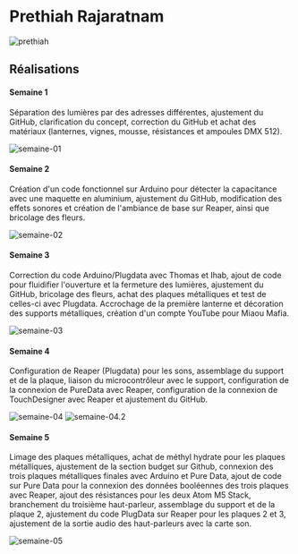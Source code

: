 # Prethiah Rajaratnam

![prethiah](https://github.com/user-attachments/assets/fc58409a-e799-4168-b50f-32023648f2f1)

## Réalisations

#### Semaine 1

Séparation des lumières par des adresses différentes, ajustement du GitHub, clarification du concept, correction du GitHub et achat des matériaux (lanternes, vignes, mousse, résistances et ampoules DMX 512).

![semaine-01](https://github.com/user-attachments/assets/a84ca9da-1e12-4ba9-9a2b-1fa248324b66)

#### Semaine 2

Création d'un code fonctionnel sur Arduino pour détecter la capacitance avec une maquette en aluminium, ajustement du GitHub, modification des effets sonores et création de l'ambiance de base sur Reaper, ainsi que bricolage des fleurs.

![semaine-02](https://github.com/user-attachments/assets/95ca8ad6-a264-48b0-9f37-a7e60b750c52)

#### Semaine 3

Correction du code Arduino/Plugdata avec Thomas et Ihab, ajout de code pour fluidifier l'ouverture et la fermeture des lumières, ajustement du GitHub, bricolage des fleurs, achat des plaques métalliques et test de celles-ci avec Plugdata. Accrochage de la première lanterne et décoration des supports métalliques, création d'un compte YouTube pour Miaou Mafia.

![semaine-03](https://github.com/user-attachments/assets/7e82b91a-4469-4391-acd8-5181992d07c3)

#### Semaine 4

Configuration de Reaper (Plugdata) pour les sons, assemblage du support et de la plaque, liaison du microcontrôleur avec le support, configuration de la connexion de PureData avec Reaper, configuration de la connexion de TouchDesigner avec Reaper et ajustement du GitHub.

![semaine-04](https://github.com/user-attachments/assets/f032b334-1299-4930-bb87-329a20bd906a)
![semaine-04.2](https://github.com/user-attachments/assets/e52345e5-e6c0-4243-83ae-9b7ebced454e)

#### Semaine 5

Limage des plaques métalliques, achat de méthyl hydrate pour les plaques métalliques, ajustement de la section budget sur Github, connexion des trois plaques métalliques finales avec Arduino et Pure Data, ajout de code sur Pure Data pour la connexion des données booléennes des trois plaques avec Reaper, ajout des résistances pour les deux Atom M5 Stack, branchement du troisième haut-parleur, assemblage du support et de la plaque 2, ajustement du code PlugData sur Reaper pour les plaques 2 et 3, ajustement de la sortie audio des haut-parleurs avec la carte son.

![semaine-05](https://github.com/user-attachments/assets/52d526c3-2e36-4e60-88b3-5147cd06e8b0)

